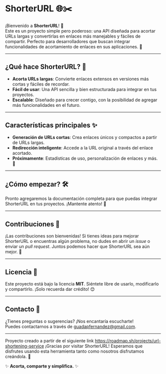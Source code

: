 # ShorterURL 🌐✂️

¡Bienvenido a **ShorterURL**! 🎉  
Este es un proyecto simple pero poderoso: una API diseñada para acortar URLs largas y convertirlas en enlaces más manejables y fáciles de compartir. Perfecto para desarrolladores que buscan integrar funcionalidades de acortamiento de enlaces en sus aplicaciones. 🚀

---

## ¿Qué hace ShorterURL? 🤔

- **Acorta URLs largas**: Convierte enlaces extensos en versiones más cortas y fáciles de recordar.  
- **Fácil de usar**: Una API sencilla y bien estructurada para integrar en tus proyectos.  
- **Escalable**: Diseñado para crecer contigo, con la posibilidad de agregar más funcionalidades en el futuro.  

---

## Características principales ✨

- **Generación de URLs cortas**: Crea enlaces únicos y compactos a partir de URLs largas.  
- **Redirección inteligente**: Accede a la URL original a través del enlace acortado.  
- **Próximamente**: Estadísticas de uso, personalización de enlaces y más. 🚀  

---

## ¿Cómo empezar? 🛠️

Pronto agregaremos la documentación completa para que puedas integrar ShorterURL en tus proyectos. ¡Mantente atento! 👀  

---

## Contribuciones 🤝

¡Las contribuciones son bienvenidas! Si tienes ideas para mejorar ShorterURL o encuentras algún problema, no dudes en abrir un *issue* o enviar un *pull request*. Juntos podemos hacer que ShorterURL sea aún mejor. 💪  

---

## Licencia 📜

Este proyecto está bajo la licencia **MIT**. Siéntete libre de usarlo, modificarlo y compartirlo. ¡Solo recuerda dar crédito! 😊  

---

## Contacto 📩

¿Tienes preguntas o sugerencias? ¡Nos encantaría escucharte!  
Puedes contactarnos a través de guadapfernandez@gmail.com.  

---
Proyecto creado a partir de el siguiente link https://roadmap.sh/projects/url-shortening-service
¡Gracias por visitar ShorterURL! Esperamos que disfrutes usando esta herramienta tanto como nosotros disfrutamos creándola. 💙  

✨ **Acorta, comparte y simplifica.** ✨
